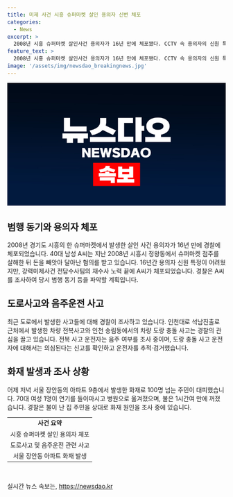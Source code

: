 ```yaml
---
title: 미제 사건 시흥 슈퍼마켓 살인 용의자 신변 체포
categories:
  - News
excerpt: >
  2008년 시흥 슈퍼마켓 살인사건 용의자가 16년 만에 체포됐다. CCTV 속 용의자의 신원 특정이 어려웠지만, 강력미제사건 전담수사팀의 노력 끝에 유력 용의자를 붙잡았다. 또한, 인천서 음주운전으로 차량이 뒤집힌 사건과 도랑에 빠진 차량 사고, 그리고 서울 아파트 화재 등이 발생했는데, 관련 운전자들과 주민들을 조사 중이다. 경찰의 수사와 조사는 계속되고 있다.
feature_text: >
  2008년 시흥 슈퍼마켓 살인사건 용의자가 16년 만에 체포됐다. CCTV 속 용의자의 신원 특정이 어려웠지만, 강력미제사건 전담수사팀의 노력 끝에 유력 용의자를 붙잡았다. 또한, 인천서 음주운전으로 차량이 뒤집힌 사건과 도랑에 빠진 차량 사고, 그리고 서울 아파트 화재 등이 발생했는데, 관련 운전자들과 주민들을 조사 중이다. 경찰의 수사와 조사는 계속되고 있다.
image: '/assets/img/newsdao_breakingnews.jpg'
---
```


<p><img src="/assets/img/newsdao_breakingnews.jpg" alt="pcversion 속보" /></p>

<h2>범행 동기와 용의자 체포</h2>

<p data-ke-size="size16">2008년 경기도 시흥의 한 슈퍼마켓에서 발생한 살인 사건 용의자가 16년 만에 경찰에 체포되었습니다. 40대 남성 A씨는 지난 2008년 시흥시 정왕동에서 슈퍼마켓 점주를 살해한 뒤 돈을 빼앗아 달아난 혐의를 받고 있습니다. 16년간 용의자 신원 특정이 어려웠지만, 강력미제사건 전담수사팀의 재수사 노력 끝에 A씨가 체포되었습니다. 경찰은 A씨를 조사하여 당시 범행 동기 등을 파악할 계획입니다.</p>

<h2>도로사고와 음주운전 사고</h2>

<p data-ke-size="size16">최근 도로에서 발생한 사고들에 대해 경찰이 조사하고 있습니다. 인천대로 석남진출로 근처에서 발생한 차량 전복사고와 인천 송림동에서의 차량 도랑 충돌 사고는 경찰의 관심을 끌고 있습니다. 전복 사고 운전자는 음주 여부를 조사 중이며, 도랑 충돌 사고 운전자에 대해서는 의심된다는 신고를 확인하고 운전자를 추적·검거했습니다.</p>

<h2>화재 발생과 조사 상황</h2>

<p data-ke-size="size16">어제 저녁 서울 장안동의 아파트 9층에서 발생한 화재로 100명 넘는 주민이 대피했습니다. 70대 여성 1명이 연기를 들이마시고 병원으로 옮겨졌으며, 불은 1시간여 만에 꺼졌습니다. 경찰은 불이 난 집 주민을 상대로 화재 원인을 조사 중에 있습니다.</p>

<table>
    <tr>
        <td style="text-align: center; height: 17px;"><b>사건 요약</b></td>
    </tr>
    <tr>
        <td style="text-align: center; height: 17px;">시흥 슈퍼마켓 살인 용의자 체포</td>
    </tr>
    <tr>
        <td style="text-align: center; height: 17px;">도로사고 및 음주운전 관련 사고</td>
    </tr>
    <tr>
        <td style="text-align: center; height: 17px;">서울 장안동 아파트 화재 발생</td>
    </tr>
</table>

<p data-ke-size="size16">&nbsp;</p>
실시간 뉴스 속보는, <a href="https://newsdao.kr" rel="dofollow">https://newsdao.kr</a>


